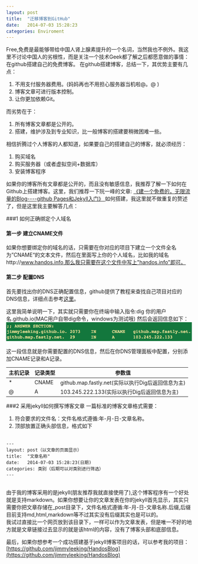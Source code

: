 ```yaml
---
layout: post
title:  "迁移博客到GitHub"
date:   2014-07-03 15:28:23
categories: Enviroment
---
```


Free,免费是最能够带给中国人肾上腺素提升的一个名词，当然我也不例外。我这里不讨论中国人的劣根性，而是关注一个技术Geek都了解之后都愿意做的事情：在github搭建自己的免费博客。
在github搭建博客，总结一下，其优势主要有几点：

1. 不用支付服务器费用。(妈妈再也不用担心服务器当机啦@。@ )
2. 博客文章可进行版本控制。
3. 让你更加依赖Git。

而劣势在于：

1. 所有博客文章都是公开的。
2. 搭建，维护涉及到专业知识，比一般博客的搭建要稍微困难一些。

相信折腾过个人博客的人都知道，如果要自己的搭建自己的博客，就必须经历：

1. 购买域名
2. 购买服务器（或者虚拟空间+数据库）
3. 安装博客程序

如果你的博客所有文章都是公开的，而且没有敏感信息，我推荐了解一下如何在Github上搭建博客。这里，我们推荐一下阮一峰的文章:
[《建一个免费的，无限流量的Blog----github Pages和Jekyll入门》
](http://www.ruanyifeng.com/blog/2012/08/blogging_with_jekyll.html)
如何搭建，我这里就不做重复的赘述了，但是这里我主要解答几点：

###1 如何正确绑定个人域名

#### 第一步 建立CNAME文件

如果你想要绑定你的域名的话，只需要在你对应的项目下建立一个文件全名为”CNAME“的文本文件，然后在里面写上你的个人域名，比如我的域名http://www.handos.info,那么我只需要在这个文件中写上"handos.info"即可。

#### 第二步 配置DNS

首先要找出你的DNS正确配置信息，github提供了教程来查找自己项目对应的DNS信息，详细点击参考[这里](https://github.com/blog/1715-faster-more-awesome-github-pages)。

这里我简单说明一下，其实就只需要你在终端中输入指令:dig 你的用户名.github.io(MAC用户自带dig命令，windows为测试哦)
然后会返回信息如下：
![](/res/images/diginfo.png)

这一段信息就是你需要配置的DNS信息，然后在你DNS管理面板中配置，分别添加CNAME记录和A记录。

|主机记录|记录类型|参数值|
|-|-|-|
|*|CNAME|github.map.fastly.net(实际以执行Dig后返回信息为主)|
|@|A|103.245.222.133(实际以执行Dig后返回信息为主)|


###2 采用jekyll如何撰写博客文章
一篇标准的博客文章格式需要：

1. 符合要求的文件名：文件名格式遵循:年-月-日-文章名称。
2. 顶部放置正确头部信息，格式如下
<pre>
<code>
---
layout: post（以文章的页面显示）
title:  "文章名称"
date:   2014-07-03 15:28:23(日期)
categories: 类别（后期可以对类别进行筛选）
---
</code>
</pre>

由于我的博客采用的是jekyll(朋友推荐我就直接使用了),这个博客程序有一个好处就是支持markdown。如果你想要让你的文章发表在你的jekyll首先显示，其实只需要你把文章存储在_post目录下，文件名格式遵循:年-月-日-文章名称.后缀,后缀目前支持md,html,markdown等不过其实没有后缀其实也是可以的。<br/>
我试过直接比一个网页放到该目录下，一样可以作为文章发表，但是唯一不好的地方就是文章链接过去显示的就是该html的内容，没有了博客头部和底部信息。


最后，如果你想参考一个成功搭建基于jekyll博客项目的话，可以参考我的项目：
[https://github.com/jimmyleeking/HandosBlog](https://github.com/jimmyleeking/HandosBlog)

